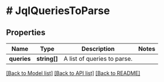 # # JqlQueriesToParse

## Properties

Name | Type | Description | Notes
------------ | ------------- | ------------- | -------------
**queries** | **string[]** | A list of queries to parse. |

[[Back to Model list]](../../README.md#models) [[Back to API list]](../../README.md#endpoints) [[Back to README]](../../README.md)
